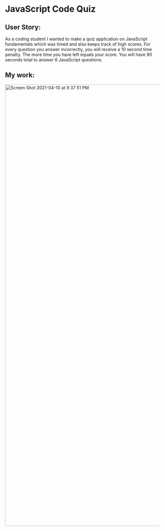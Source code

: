 
<h1>JavaScript Code Quiz</h1>

<h2> User Story:</h2>
<p> As a coding student I wanted to make a quiz application on JavaScript fundamentals which was timed and also keeps track of high scores. For every question you answer incorrectly, you will receive a 10 second time penalty. The more time you have left equals your score. You will have 90 seconds total to answer 6 JavaScript questions.</p>  


<h2> My work:</h2>

<img width="1440" alt="Screen Shot 2021-04-10 at 9 37 51 PM" src="https://user-images.githubusercontent.com/79387241/114291510-28a11b80-9a45-11eb-90a8-fde94cc9e5da.png">

